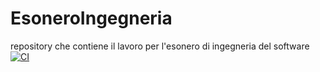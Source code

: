 # EsoneroIngegneria
repository che contiene il lavoro per l'esonero di ingegneria del software
[![CI](https://github.com/VitoGabrielePicci/EsoneroIngegneria/actions/workflows/blank.yml/badge.svg)](https://github.com/VitoGabrielePicci/EsoneroIngegneria/actions/workflows/blank.yml)
